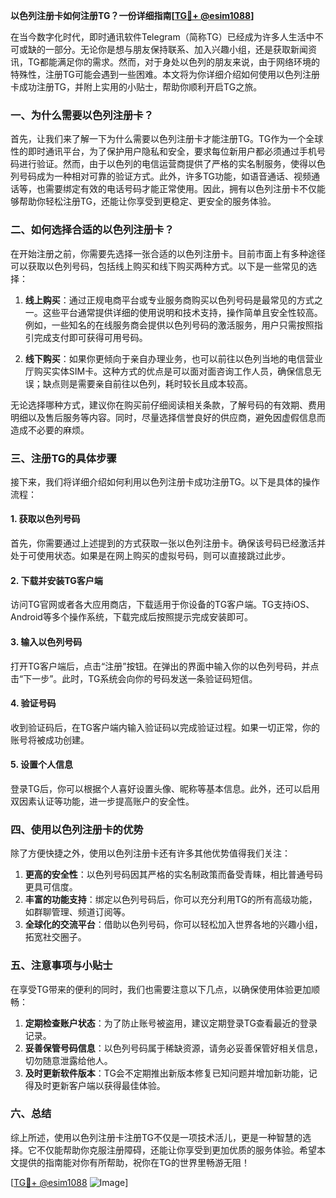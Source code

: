 **以色列注册卡如何注册TG？一份详细指南[[TG💪+ @esim1088](https://t.me/s/esim1088)]**

在当今数字化时代，即时通讯软件Telegram（简称TG）已经成为许多人生活中不可或缺的一部分。无论你是想与朋友保持联系、加入兴趣小组，还是获取新闻资讯，TG都能满足你的需求。然而，对于身处以色列的朋友来说，由于网络环境的特殊性，注册TG可能会遇到一些困难。本文将为你详细介绍如何使用以色列注册卡成功注册TG，并附上实用的小贴士，帮助你顺利开启TG之旅。

### 一、为什么需要以色列注册卡？

首先，让我们来了解一下为什么需要以色列注册卡才能注册TG。TG作为一个全球性的即时通讯平台，为了保护用户隐私和安全，要求每位新用户都必须通过手机号码进行验证。然而，由于以色列的电信运营商提供了严格的实名制服务，使得以色列号码成为一种相对可靠的验证方式。此外，许多TG功能，如语音通话、视频通话等，也需要绑定有效的电话号码才能正常使用。因此，拥有以色列注册卡不仅能够帮助你轻松注册TG，还能让你享受到更稳定、更安全的服务体验。

### 二、如何选择合适的以色列注册卡？

在开始注册之前，你需要先选择一张合适的以色列注册卡。目前市面上有多种途径可以获取以色列号码，包括线上购买和线下购买两种方式。以下是一些常见的选择：

1. **线上购买**：通过正规电商平台或专业服务商购买以色列号码是最常见的方式之一。这些平台通常提供详细的使用说明和技术支持，操作简单且安全性较高。例如，一些知名的在线服务商会提供以色列号码的激活服务，用户只需按照指引完成支付即可获得可用号码。

2. **线下购买**：如果你更倾向于亲自办理业务，也可以前往以色列当地的电信营业厅购买实体SIM卡。这种方式的优点是可以面对面咨询工作人员，确保信息无误；缺点则是需要亲自前往以色列，耗时较长且成本较高。

无论选择哪种方式，建议你在购买前仔细阅读相关条款，了解号码的有效期、费用明细以及售后服务等内容。同时，尽量选择信誉良好的供应商，避免因虚假信息而造成不必要的麻烦。

### 三、注册TG的具体步骤

接下来，我们将详细介绍如何利用以色列注册卡成功注册TG。以下是具体的操作流程：

#### 1. 获取以色列号码

首先，你需要通过上述提到的方式获取一张以色列注册卡。确保该号码已经激活并处于可使用状态。如果是在网上购买的虚拟号码，则可以直接跳过此步。

#### 2. 下载并安装TG客户端

访问TG官网或者各大应用商店，下载适用于你设备的TG客户端。TG支持iOS、Android等多个操作系统，下载完成后按照提示完成安装即可。

#### 3. 输入以色列号码

打开TG客户端后，点击“注册”按钮。在弹出的界面中输入你的以色列号码，并点击“下一步”。此时，TG系统会向你的号码发送一条验证码短信。

#### 4. 验证号码

收到验证码后，在TG客户端内输入验证码以完成验证过程。如果一切正常，你的账号将被成功创建。

#### 5. 设置个人信息

登录TG后，你可以根据个人喜好设置头像、昵称等基本信息。此外，还可以启用双因素认证等功能，进一步提高账户的安全性。

### 四、使用以色列注册卡的优势

除了方便快捷之外，使用以色列注册卡还有许多其他优势值得我们关注：

1. **更高的安全性**：以色列号码因其严格的实名制政策而备受青睐，相比普通号码更具可信度。
2. **丰富的功能支持**：绑定以色列号码后，你可以充分利用TG的所有高级功能，如群聊管理、频道订阅等。
3. **全球化的交流平台**：借助以色列号码，你可以轻松加入世界各地的兴趣小组，拓宽社交圈子。

### 五、注意事项与小贴士

在享受TG带来的便利的同时，我们也需要注意以下几点，以确保使用体验更加顺畅：

1. **定期检查账户状态**：为了防止账号被盗用，建议定期登录TG查看最近的登录记录。
2. **妥善保管号码信息**：以色列号码属于稀缺资源，请务必妥善保管好相关信息，切勿随意泄露给他人。
3. **及时更新软件版本**：TG会不定期推出新版本修复已知问题并增加新功能，记得及时更新客户端以获得最佳体验。

### 六、总结

综上所述，使用以色列注册卡注册TG不仅是一项技术活儿，更是一种智慧的选择。它不仅能帮助你克服注册障碍，还能让你享受到更加优质的服务体验。希望本文提供的指南能对你有所帮助，祝你在TG的世界里畅游无阻！

[[TG💪+ @esim1088](https://t.me/s/esim1088) ![Image](https://i.postimg.cc/4NQfJmqS/Snipaste-2025-05-13-00-14-12.png)]